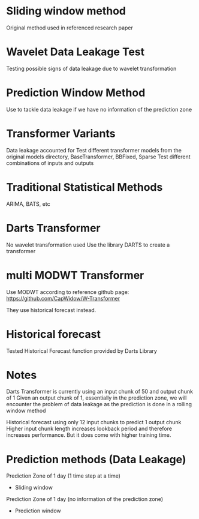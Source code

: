 # Sliding window method
Original method used in referenced research paper

# Wavelet Data Leakage Test
Testing possible signs of data leakage due to wavelet transformation

# Prediction Window Method
Use to tackle data leakage if we have no information of the prediction zone

# Transformer Variants
Data leakage accounted for
Test different transformer models from the original models directory, BaseTransformer, BBFixed, Sparse
Test different combinations of inputs and outputs

# Traditional Statistical Methods
ARIMA, BATS, etc

# Darts Transformer
No wavelet transformation used
Use the library DARTS to create a transformer

# multi MODWT Transformer
Use MODWT according to reference github page:
https://github.com/CapWidow/W-Transformer

They use historical forecast instead.

# Historical forecast
Tested Historical Forecast function provided by Darts Library

# Notes
Darts Transformer is currently using an input chunk of 50 and output chunk of 1
Given an output chunk of 1, essentially in the prediction zone, we will encounter the problem of data leakage as the prediction is done in a rolling window method

Historical forecast using only 12 input chunks to predict 1 output chunk
Higher input chunk length increases lookback period and therefore increases performance. But it does come with higher training time.

# Prediction methods (Data Leakage)
Prediction Zone of 1 day (1 time step at a time)
 - Sliding window

Prediction Zone of 1 day (no information of the prediction zone)
 - Prediction window